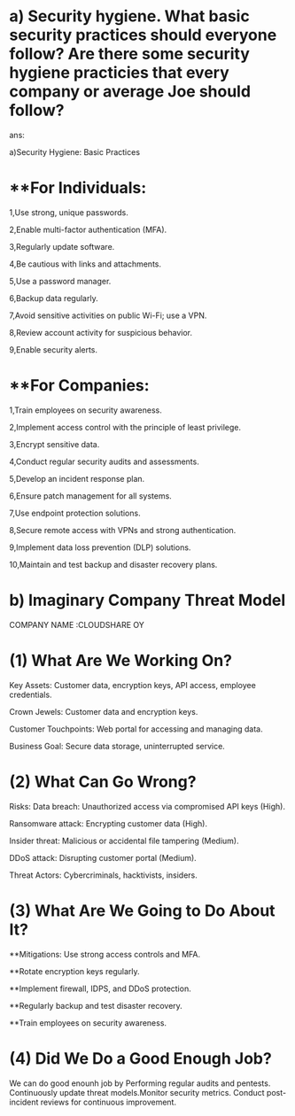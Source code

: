 # a) Security hygiene. What basic security practices should everyone follow? Are there some security hygiene practicies that every company or average Joe should follow?


ans:

a)Security Hygiene: Basic Practices

# **For Individuals:

1,Use strong, unique passwords.

2,Enable multi-factor authentication (MFA).

3,Regularly update software.

4,Be cautious with links and attachments.

5,Use a password manager.

6,Backup data regularly.

7,Avoid sensitive activities on public Wi-Fi; use a VPN.

8,Review account activity for suspicious behavior.

9,Enable security alerts.


# **For Companies:

1,Train employees on security awareness.

2,Implement access control with the principle of least privilege.

3,Encrypt sensitive data.

4,Conduct regular security audits and assessments.

5,Develop an incident response plan.

6,Ensure patch management for all systems.

7,Use endpoint protection solutions.

8,Secure remote access with VPNs and strong authentication.

9,Implement data loss prevention (DLP) solutions.

10,Maintain and test backup and disaster recovery plans.







# b) Imaginary Company Threat Model

COMPANY NAME :CLOUDSHARE OY 

# (1) What Are We Working On?

Key Assets: Customer data, encryption keys, API access, employee credentials.

Crown Jewels: Customer data and encryption keys.

Customer Touchpoints: Web portal for accessing and managing data.

Business Goal: Secure data storage, uninterrupted service.



# (2) What Can Go Wrong?

Risks:
Data breach: Unauthorized access via compromised API keys (High).

Ransomware attack: Encrypting customer data (High).

Insider threat: Malicious or accidental file tampering (Medium).

DDoS attack: Disrupting customer portal (Medium).

Threat Actors: Cybercriminals, hacktivists, insiders.



# (3) What Are We Going to Do About It?

**Mitigations:
Use strong access controls and MFA.

**Rotate encryption keys regularly.

**Implement firewall, IDPS, and DDoS protection.

**Regularly backup and test disaster recovery.

**Train employees on security awareness.


# (4) Did We Do a Good Enough Job?

We can do good enounh job by Performing regular audits and pentests.
Continuously update threat models.Monitor security metrics.
Conduct post-incident reviews for continuous improvement.
